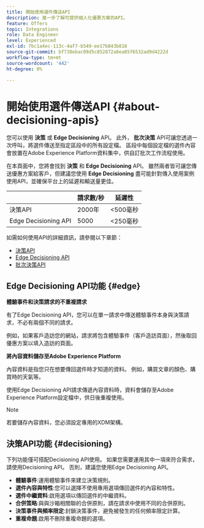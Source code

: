 ```yaml
---
title: 開始使用選件傳送API
description: 進一步了解可提供個人化優惠方案的API。
feature: Offers
topic: Integrations
role: Data Engineer
level: Experienced
exl-id: 7bc1a4ec-113c-4af7-b549-ee17b843b818
source-git-commit: bf738ebac09d5c852872a8ea85f6532ad9d4222d
workflow-type: tm+mt
source-wordcount: '442'
ht-degree: 0%

---
```


# 開始使用選件傳送API {#about-decisioning-apis}

您可以使用 **決策** 或 **Edge Decisioning** API。 此外， **批次決策** API可讓您透過一次呼叫，將選件傳送至指定區段中的所有設定檔。 區段中每個設定檔的選件內容會放置在Adobe Experience Platform資料集中，供自訂批次工作流程使用。

在本頁面中，您將會找到 **決策** 和 **Edge Decisioning** API。 雖然兩者皆可讓您傳送優惠方案給客戶，但建議您使用 **Edge Decisioning** 盡可能針對傳入使用案例使用API，並確保平台上的延遲和輸送量更佳。

|  | 請求數/秒 | 延遲性 |
|---|---|---|
| 決策API | 2000年 | &lt;500毫秒 |
| Edge Decisioning API | 5000 | &lt;250毫秒 |

如需如何使用API的詳細資訊，請參閱以下章節：
* [決策API](decisioning-api.md)
* [Edge Decisioning API](edge-decisioning-api.md)
* [批次決策API](batch-decisioning-api.md)

## Edge Decisioning API功能 {#edge}

**體驗事件和決策請求的不重複請求**

有了Edge Decisioning API，您可以在單一請求中傳送體驗事件本身與決策請求，不必有兩個不同的請求。

例如，如果客戶造訪您的網站，請求將包含體驗事件（客戶造訪頁面），然後取回優惠方案以填入造訪的頁面。

**將內容資料儲存至Adobe Experience Platform**

內容資料是指您只在想要傳回選件時才知道的資料。 例如，購買文章的顏色、購買時的天氣等。

使用Edge Decisioning API請求傳遞內容資料時，資料會儲存至Adobe Experience Platform設定檔中，供日後重複使用。

>[!NOTE]
>
>若要儲存內容資料，您必須設定專用的XDM架構。

## 決策API功能 {#decisioning}

下列功能僅可搭配Decisioning API使用。 如果您需要運用其中一項來符合需求，請使用Decisioning API。 否則，建議您使用Edge Decisioning API。

* **體驗事件**:運用體驗事件來建立決策規則。
* **選件內容與特性**:您可以選擇不使用專用選項傳回選件的內容和特性。
* **選件中繼資料**:啟用選項以傳回選件的中繼資料。
* **合併策略**:與與沙箱相關聯的合併原則，請在請求中使用不同的合併原則。
* **決策事件與頻率限定**:封鎖決策事件，避免被發生的任何頻率限定計算。
* **重複命題**:啟用不刪除重複命題的選項。
